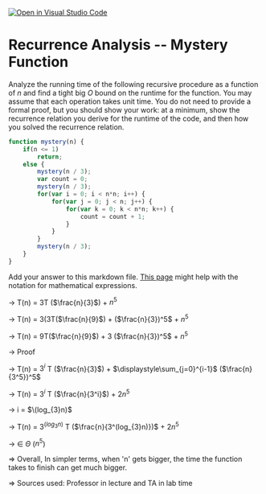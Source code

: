 [![Open in Visual Studio Code](https://classroom.github.com/assets/open-in-vscode-718a45dd9cf7e7f842a935f5ebbe5719a5e09af4491e668f4dbf3b35d5cca122.svg)](https://classroom.github.com/online_ide?assignment_repo_id=12219388&assignment_repo_type=AssignmentRepo)
# Recurrence Analysis -- Mystery Function

Analyze the running time of the following recursive procedure as a function of
$n$ and find a tight big $O$ bound on the runtime for the function. You may
assume that each operation takes unit time. You do not need to provide a formal
proof, but you should show your work: at a minimum, show the recurrence relation
you derive for the runtime of the code, and then how you solved the recurrence
relation.

```javascript
function mystery(n) {
    if(n <= 1)
        return;
    else {
        mystery(n / 3);
        var count = 0;
        mystery(n / 3);
        for(var i = 0; i < n*n; i++) {
            for(var j = 0; j < n; j++) {
                for(var k = 0; k < n*n; k++) {
                    count = count + 1;
                }
            }
        }
        mystery(n / 3);
    }
}
```

Add your answer to this markdown file. [This
page](https://docs.github.com/en/get-started/writing-on-github/working-with-advanced-formatting/writing-mathematical-expressions)
might help with the notation for mathematical expressions.


-> T(n) = 3T ($\frac{n}{3}$) + $n^5$

-> T(n) = 3(3T($\frac{n}{9}$) + ($\frac{n}{3})^5$ + $n^5$

-> T(n) = 9T($\frac{n}{9}$) + 3 ($\frac{n}{3})^5$ + $n^5$

-> Proof 

-> T(n) = $3^i$ T ($\frac{n}{3}$) + $\displaystyle\sum_{j=0}^{i-1}$ ($\frac{n}{3^5})^5$

-> T(n) = $3^i$ T ($\frac{n}{3^i}$) + $2n^5$

-> i = $\(log_{3}n)$

-> T(n) = $3^(log_{3}n)$ T ($\frac{n}{3^(log_{3}n)})$ + $2n^5$

-> $\in$ $\Theta$ ($n^5$)

=> Overall, In simpler terms, when 'n' gets bigger, the time the function takes to finish can get much bigger. 

 
=> Sources used: Professor in lecture and TA in lab time

